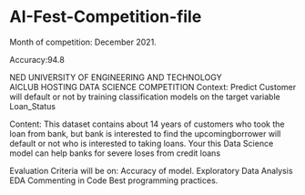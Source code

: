 # AI-Fest-Competition-file
Month of competition: December 2021.


Accuracy:94.8



NED UNIVERSITY OF ENGINEERING AND TECHNOLOGY        
AICLUB HOSTING 
DATA SCIENCE COMPETITION
Context:
Predict Customer will default or not by training classification models on the target variable Loan_Status

Content:
This dataset contains about 14 years of customers who took the loan from bank, but bank is interested to find the upcomingborrower will default or not who is interested to taking loans. 
Your this Data Science model can help banks for severe loses from credit loans 

Evaluation Criteria will be on:
Accuracy of model.
Exploratory Data Analysis EDA
Commenting in Code
Best programming practices.

